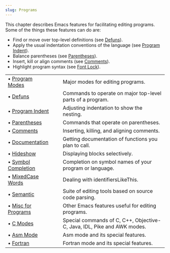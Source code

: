 ```yaml
---
slug: Programs
---
```


This chapter describes Emacs features for facilitating editing programs. Some of the things these features can do are:

*   Find or move over top-level definitions (see [Defuns](Defuns)).
*   Apply the usual indentation conventions of the language (see [Program Indent](Program-Indent)).
*   Balance parentheses (see [Parentheses](Parentheses)).
*   Insert, kill or align comments (see [Comments](Comments)).
*   Highlight program syntax (see [Font Lock](Font-Lock)).

|                                          |    |                                                                         |
| :--------------------------------------- | -- | :---------------------------------------------------------------------- |
| • [Program Modes](Program-Modes)         |    | Major modes for editing programs.                                       |
| • [Defuns](Defuns)                       |    | Commands to operate on major top-level parts of a program.              |
| • [Program Indent](Program-Indent)       |    | Adjusting indentation to show the nesting.                              |
| • [Parentheses](Parentheses)             |    | Commands that operate on parentheses.                                   |
| • [Comments](Comments)                   |    | Inserting, killing, and aligning comments.                              |
| • [Documentation](Documentation)         |    | Getting documentation of functions you plan to call.                    |
| • [Hideshow](Hideshow)                   |    | Displaying blocks selectively.                                          |
| • [Symbol Completion](Symbol-Completion) |    | Completion on symbol names of your program or language.                 |
| • [MixedCase Words](MixedCase-Words)     |    | Dealing with identifiersLikeThis.                                       |
| • [Semantic](Semantic)                   |    | Suite of editing tools based on source code parsing.                    |
| • [Misc for Programs](Misc-for-Programs) |    | Other Emacs features useful for editing programs.                       |
| • [C Modes](C-Modes)                     |    | Special commands of C, C++, Objective-C, Java, IDL, Pike and AWK modes. |
| • [Asm Mode](Asm-Mode)                   |    | Asm mode and its special features.                                      |
| • [Fortran](Fortran)                     |    | Fortran mode and its special features.                                  |
